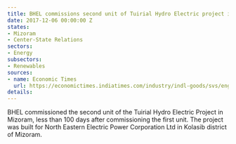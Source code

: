 ```yaml
---
title: BHEL commissions second unit of Tuirial Hydro Electric project in Mizoram
date: 2017-12-06 00:00:00 Z
states:
- Mizoram
- Center-State Relations
sectors:
- Energy
subsectors:
- Renewables
sources:
- name: Economic Times
  url: https://economictimes.indiatimes.com/industry/indl-goods/svs/engineering/bhel-commissions-3200-mw-hydro-unit-in-mizoram/articleshow/61847193.cms
details: 
---
```


BHEL commissioned the second unit of the Tuirial Hydro Electric Project in Mizoram, less than 100 days after commissioning the first unit. The project was built for North Eastern Electric Power Corporation Ltd in Kolasib district of Mizoram.
